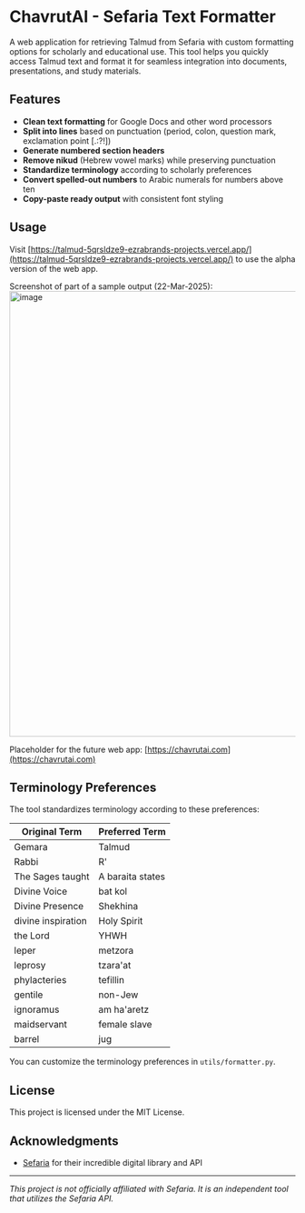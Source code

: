 # ChavrutAI - Sefaria Text Formatter

A web application for retrieving Talmud from Sefaria with custom formatting options for scholarly and educational use. This tool helps you quickly access Talmud text and format it for seamless integration into documents, presentations, and study materials.

## Features

- **Clean text formatting** for Google Docs and other word processors
- **Split into lines** based on punctuation (period, colon, question mark, exclamation point [.:?!])
- **Generate numbered section headers**
- **Remove nikud** (Hebrew vowel marks) while preserving punctuation
- **Standardize terminology** according to scholarly preferences
- **Convert spelled-out numbers** to Arabic numerals for numbers above ten
- **Copy-paste ready output** with consistent font styling

## Usage

Visit [https://talmud-5qrsldze9-ezrabrands-projects.vercel.app/](https://talmud-5qrsldze9-ezrabrands-projects.vercel.app/)  to use the alpha version of the web app. 

Screenshot of part of a sample output (22-Mar-2025): 
<img width="784" alt="image" src="https://github.com/user-attachments/assets/d11b0702-f0ee-4b81-a3d3-79cc09d7f981" />


Placeholder for the future web app: [https://chavrutai.com](https://chavrutai.com)

## Terminology Preferences

The tool standardizes terminology according to these preferences:

| Original Term | Preferred Term |
|---------------|----------------|
| Gemara | Talmud |
| Rabbi | R' |
| The Sages taught | A baraita states |
| Divine Voice | bat kol |
| Divine Presence | Shekhina |
| divine inspiration | Holy Spirit |
| the Lord | YHWH |
| leper | metzora |
| leprosy | tzara'at |
| phylacteries | tefillin |
| gentile | non-Jew |
| ignoramus | am ha'aretz |
| maidservant | female slave |
| barrel | jug |

You can customize the terminology preferences in `utils/formatter.py`.

## License

This project is licensed under the MIT License.

## Acknowledgments

- [Sefaria](https://www.sefaria.org/) for their incredible digital library and API

---

*This project is not officially affiliated with Sefaria. It is an independent tool that utilizes the Sefaria API.*
